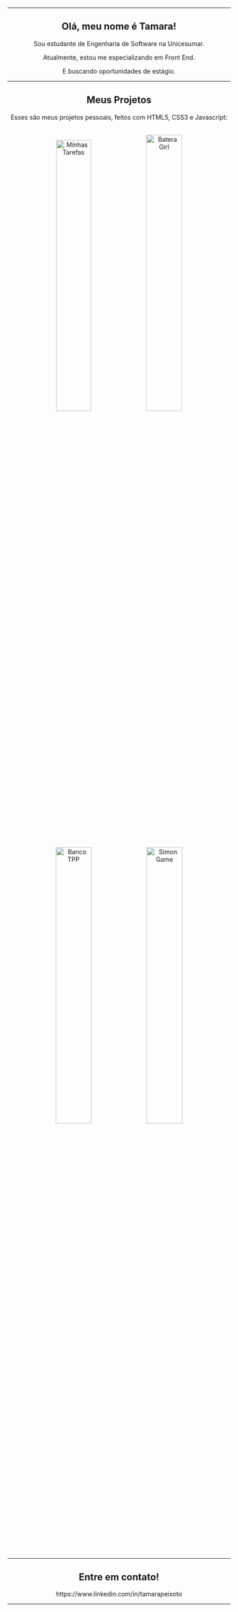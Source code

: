 <br /> 

<hr>

<div align="center">
  <h2>Olá, meu nome é Tamara!</h2> 
  <p>Sou estudante de Engenharia de Software na Unicesumar.</p> 
  <p>Atualmente, estou me especializando em Front End.</p>
  <p>E buscando oportunidades de estágio.</p>
</div>

<hr>

<div align="center">
  <h2>Meus Projetos</h2> 
  <p>Esses são meus projetos pessoais, feitos com HTML5, CSS3 e Javascript:</p>  
</div> 

<br /> 

<div align="center">
  <a href="https://tamarap2.github.io/Minhas-Tarefas/"><img src="https://user-images.githubusercontent.com/87210574/208251548-17e28840-8559-4273-b002-3eaebe3f82cc.png"   width="39.6%" alt="Minhas Tarefas"></a> 
   <a href="https://tamarap2.github.io/Batera-Girl/"><img src="https://user-images.githubusercontent.com/87210574/197400776-6e2447e2-d442-4140-aeae-8219ece6246c.png"      width="40%" alt="Batera Girl"></a>
</div>

<br /> 

<br />

<div align="center">
  
  [//]: # (<a href="https://tamarap2.github.io/Bateria-Online/"><img src="https://user-images.githubusercontent.com/87210574/180038820-d6ab6dac-79a3-49b9-b5bd-a6a183e5f06d.png"   width="40%" alt="Bateria Online"></a>)

  <a href="https://tamarap2.github.io/Banco-TPP/"><img src="https://user-images.githubusercontent.com/87210574/197017448-c2b670ca-e741-4fe4-8b35-7d6369769849.png"        width="40%" alt="Banco TPP"></a> 
  <a href="https://tamarap2.github.io/Simon-Game/"><img src="https://user-images.githubusercontent.com/87210574/184525891-da9bc6d5-5fb1-4042-a47d-f50e3144c2c1.png"  width="40%" alt="Simon Game"></a> 
</div>

[//]: # (<br />) 

[//]: # (<br />)


[//]: # (<div align="center">)

  [//]: # (<a href="https://tamarap2.github.io/Banco-TPP/"><img src="https://user-images.githubusercontent.com/87210574/197017448-c2b670ca-e741-4fe4-8b35-7d6369769849.png"        width="40%" alt="Banco TPP"></a>) 

[//]: # (</div>)
 

<br />

<hr>

<div align="center">
  <h2>Entre em contato!</h2> 
  <p>https://www.linkedin.com/in/tamarapeixoto</p>
</div> 

<hr>
